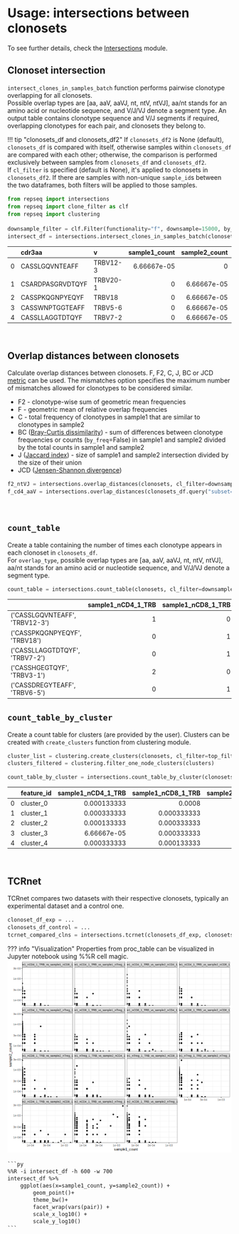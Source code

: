 # Usage: intersections between clonosets

To see further details, check the [Intersections](functions.md#intersections) module.

## Clonoset intersection

`intersect_clones_in_samples_batch` function performs pairwise clonotype overlapping for all clonosets.
<br>Possible overlap types are [aa, aaV, aaVJ, nt, ntV, ntVJ], aa/nt stands for an amino acid or nucleotide sequence, and V/J/VJ denote a segment type. 
An output table contains clonotype sequence and V/J segments if required, overlapping clonotypes for each pair, and clonosets they belong to.    

!!! tip "clonosets_df and clonosets_df2"
    If `clonosets_df2` is None (default), `clonosets_df` is compared with itself, otherwise samples within `clonosets_df` are compared with each other; otherwise, the comparison is performed exclusively between samples from `clonosets_df` and `clonosets_df2`. 
    <br>If `cl_filter` is specified (default is None), it's applied to clonosets in `clonosets_df2`. If there are samples with non-unique `sample_id`s between the two dataframes, both filters will be applied to those samples.


```py
from repseq import intersections
from repseq import clone_filter as clf
from repseq import clustering

downsample_filter = clf.Filter(functionality="f", downsample=15000, by_umi=True, seed=100)
intersect_df = intersections.intersect_clones_in_samples_batch(clonosets_df, cl_filter=downsample_filter, overlap_type="aaV", by_freq=True)
```

|    | cdr3aa           | v        |   sample1_count |   sample2_count | sample1            | sample2            | pair                                     |
|---:|:-----------------|:---------|----------------:|----------------:|:-------------------|:-------------------|:-----------------------------------------|
|  0 | CASSLGQVNTEAFF   | TRBV12-3 |     6.66667e-05 |     0           | sample1_nCD4_1_TRB | sample2_nCD4_1_TRB | sample1_nCD4_1_TRB_vs_sample2_nCD4_1_TRB |
|  1 | CSARDPASGRVDTQYF | TRBV20-1 |     0           |     6.66667e-05 | sample1_nCD4_1_TRB | sample2_nCD4_1_TRB | sample1_nCD4_1_TRB_vs_sample2_nCD4_1_TRB |
|  2 | CASSPKQGNPYEQYF  | TRBV18   |     0           |     6.66667e-05 | sample1_nCD4_1_TRB | sample2_nCD4_1_TRB | sample1_nCD4_1_TRB_vs_sample2_nCD4_1_TRB |
|  3 | CASSWNPTGGTEAFF  | TRBV5-6  |     0           |     6.66667e-05 | sample1_nCD4_1_TRB | sample2_nCD4_1_TRB | sample1_nCD4_1_TRB_vs_sample2_nCD4_1_TRB |
|  4 | CASSLLAGGTDTQYF  | TRBV7-2  |     0           |     6.66667e-05 | sample1_nCD4_1_TRB | sample2_nCD4_1_TRB | sample1_nCD4_1_TRB_vs_sample2_nCD4_1_TRB |

<br>

## Overlap distances between clonosets

Calculate overlap distances between clonosets. F, F2, C, J, BC or JCD [metric](https://mixcr.com/mixcr/reference/mixcr-postanalysis/?h=pairwise#pairwise-distance-metrics) can be used. The mismatches option specifies the maximum number of mismatches allowed for clonotypes to be considered similar. 

* F2 - clonotype-wise sum of geometric mean frequencies
* F -  geometric mean of relative overlap frequencies
* C - total frequency of clonotypes in sample1 that are similar to clonotypes in sample2
* BC ([Bray-Curtis dissimilarity](https://en.wikipedia.org/wiki/Bray%E2%80%93Curtis_dissimilarity)) - sum of differences between clonotype frequencies or counts (`by_freq`=False) in sample1 and sample2 divided by the total counts in sample1 and sample2  
* J ([Jaccard index](https://en.wikipedia.org/wiki/Jaccard_index)) - size of sample1 and sample2 intersection divided by the size of their union
* JCD ([Jensen-Shannon divergence](https://en.wikipedia.org/wiki/Jensen%E2%80%93Shannon_divergence))

```py
f2_ntVJ = intersections.overlap_distances(clonosets, cl_filter=downsample_filter, overlap_type="ntVJ", mismatches=0, metric="F2")
f_cd4_aaV = intersections.overlap_distances(clonosets_df.query("subset=='nCD4'"), cl_filter=downsample_filter, overlap_type="aaV", mismatches=0, metric="F")
```

<br>

## `count_table`

Create a table containing the number of times each clonotype appears in each clonoset in `clonosets_df`. 
<br>For `overlap_type`, possible overlap types are [aa, aaV, aaVJ, nt, ntV, ntVJ], aa/nt stands for an amino acid or nucleotide sequence, and V/J/VJ denote a segment type. 

```py
count_table = intersections.count_table(clonosets, cl_filter=downsample_filter, overlap_type="aaV", mismatches=0)
```

|                                |   sample1_nCD4_1_TRB |   sample1_nCD8_1_TRB |   sample1_nTreg_1_TRB |   sample2_nCD4_1_TRB |   sample2_nCD8_1_TRB |   sample2_nTreg_1_TRB |
|:-------------------------------|---------------------:|---------------------:|----------------------:|---------------------:|---------------------:|----------------------:|
| ('CASSLGQVNTEAFF', 'TRBV12-3') |                    1 |                    0 |                     0 |                    0 |                    0 |                     0 |
| ('CASSPKQGNPYEQYF', 'TRBV18')  |                    0 |                    1 |                     0 |                    0 |                    0 |                     0 |
| ('CASSLLAGGTDTQYF', 'TRBV7-2') |                    0 |                    1 |                     0 |                    1 |                    1 |                     0 |
| ('CASSHGEGTQYF', 'TRBV3-1')    |                    2 |                    0 |                     0 |                    0 |                    0 |                     0 |
| ('CASSDREGYTEAFF', 'TRBV6-5')  |                    0 |                    1 |                     0 |                    0 |                    0 |                     0 |


## `count_table_by_cluster`

Create a count table for clusters (are provided by the user). Clusters can be created with `create_clusters` function from clustering module. 

```py
cluster_list = clustering.create_clusters(clonosets, cl_filter=top_filter, mismatches=1, overlap_type="aaV", igh=False, tcrdist_radius=None, count_by_freq=True)
clusters_filtered = clustering.filter_one_node_clusters(clusters)
```

```py
count_table_by_cluster = intersections.count_table_by_cluster(clonosets_df, clusters_list, cl_filter=downsample_filter, overlap_type="aaV", mismatches=1)
```

|    | feature_id   |   sample1_nCD4_1_TRB |   sample1_nCD8_1_TRB |   sample2_nCD4_1_TRB |   sample2_nCD8_1_TRB |
|---:|:-------------|---------------------:|---------------------:|---------------------:|---------------------:|
|  0 | cluster_0    |          0.000133333 |          0.0008      |          0.000866667 |          0.0014      |
|  1 | cluster_1    |          0.000333333 |          0.000333333 |          0.000666667 |          0.000866667 |
|  2 | cluster_2    |          0.000133333 |          0.000333333 |          0.000666667 |          0.000666667 |
|  3 | cluster_3    |          6.66667e-05 |          0.000333333 |          0.0008      |          0.0008      |
|  4 | cluster_4    |          0.000333333 |          0.000133333 |          0.00106667  |          6.66667e-05 |

<br>

## TCRnet

TCRnet compares two datasets with their respective clonosets, typically an experimental dataset and a control one. 

```py
clonoset_df_exp = ...
clonosets_df_control = ...
tcrnet_compared_clns = intersections.tcrnet(clonosets_df_exp, clonosets_df_control, cl_filter=downsampling, overlap_type="aaVJ", mismatches=1)
``` 

??? info "Visualization"
    Properties from proc_table can be visualized in Jupyter notebook using %%R cell magic. 
    ![intersections](images_docs/intersections_table.png)
    
    ```py
    %%R -i intersect_df -h 600 -w 700
    intersect_df %>% 
        ggplot(aes(x=sample1_count, y=sample2_count)) +
            geom_point()+
            theme_bw()+
            facet_wrap(vars(pair)) +
            scale_x_log10() +
            scale_y_log10()
    ```
